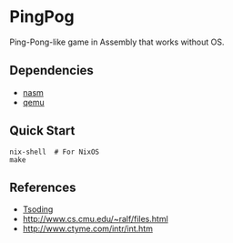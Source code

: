 # PingPog

Ping-Pong-like game in Assembly that works without OS.

## Dependencies

- [nasm](https://www.nasm.us/)
- [qemu](https://www.qemu.org/)

## Quick Start

```fish
nix-shell  # For NixOS
make
```

## References

- [Tsoding](https://github.com/tsoding/pinpog)
- http://www.cs.cmu.edu/~ralf/files.html
- http://www.ctyme.com/intr/int.htm
